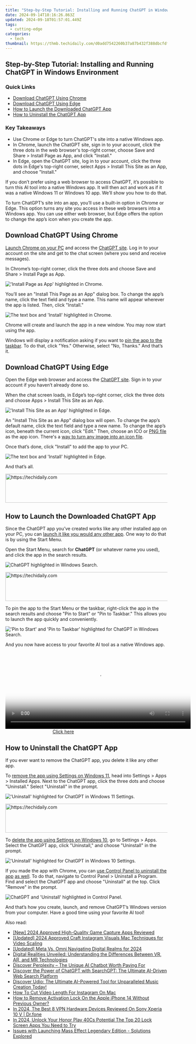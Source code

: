 ```yaml
---
title: "Step-by-Step Tutorial: Installing and Running ChatGPT in Windows Environment"
date: 2024-09-14T18:16:26.863Z
updated: 2024-09-18T01:57:01.449Z
tags:
  - cutting-edge
categories:
  - tech
thumbnail: https://thmb.techidaily.com/d0add7542260b37a87b432f388dbcfdf91f7a9a63e5abfaa3c7c10c7e5faa6e1.jpg
---
```


## Step-by-Step Tutorial: Installing and Running ChatGPT in Windows Environment

### Quick Links

* [Download ChatGPT Using Chrome](https://facebook-video-footage.techidaily.com/new-dissecting-video-platform-features-youtube-vs-dailymention-for-2024/)
* [Download ChatGPT Using Edge](https://android-unlock.techidaily.com/in-2024-how-to-reset-a-huawei-nova-y91-phone-that-is-locked-by-drfone-android/)
* [How to Launch the Downloaded ChatGPT App](https://screen-activity-recording.techidaily.com/2024-approved-recordingrealm-expedition-unveiling-snapcastpro-2023/)
* [How to Uninstall the ChatGPT App](https://screen-mirror.techidaily.com/how-to-cast-apple-iphone-se-2022-to-chromecast-drfone-by-drfone-ios/)

### Key Takeaways

* Use Chrome or Edge to turn ChatGPT's site into a native Windows app.
* In Chrome, launch the ChatGPT site, sign in to your account, click the three dots in the web browser's top-right corner, choose Save and Share > Install Page as App, and click "Install."
* In Edge, open the ChatGPT site, log in to your account, click the three dots in Edge's top-right corner, select Apps > Install This Site as an App, and choose "Install."

 If you don’t prefer using a web browser to access ChatGPT, it’s possible to turn this AI tool into a native Windows app. It will then act and work as if it was a native Windows 11 or Windows 10 app. We’ll show you how to do that.

 To turn ChatGPT’s site into an app, you’ll use a built-in option in Chrome or Edge. This option turns any site you access in these web browsers into a Windows app. You can use either web browser, but Edge offers the option to change the app’s icon when you create the app.

##  Download ChatGPT Using Chrome

[Launch Chrome on your PC](https://android-unlock.techidaily.com/in-2024-how-to-unlock-samsung-galaxy-m14-4g-phone-pattern-lock-without-factory-reset-by-drfone-android/) and access the [ChatGPT site](https://chatgpt.com/). Log in to your account on the site and get to the chat screen (where you send and receive messages).

 In Chrome’s top-right corner, click the three dots and choose Save and Share > Install Page as App.

!['Install Page as App' highlighted in Chrome.](https://static1.howtogeekimages.com/wordpress/wp-content/uploads/2024/05/1-chrome-install-chatgpt.jpg) 

 You’ll see an "Install This Page as an App" dialog box. To change the app’s name, click the text field and type a name. This name will appear wherever the app is listed. Then, click "Install."

![The text box and 'Install' highlighted in Chrome.](https://static1.howtogeekimages.com/wordpress/wp-content/uploads/2024/05/2-chrome-create-chatgpt-app.jpg) 

 Chrome will create and launch the app in a new window. You may now start using the app.

 Windows will display a notification asking if you want to [pin the app to the taskbar](https://tech-hub.techidaily.com/understanding-the-five-main-causes-of-chatgpt-prohibitions-in-businesses/). To do that, click "Yes." Otherwise, select "No, Thanks." And that’s it.

##  Download ChatGPT Using Edge

 Open the Edge web browser and access the [ChatGPT site](https://chatgpt.com/). Sign in to your account if you haven’t already done so.

 When the chat screen loads, in Edge’s top-right corner, click the three dots and choose Apps > Install This Site as an App.

!['Install This Site as an App' highlighted in Edge.](https://static1.howtogeekimages.com/wordpress/wp-content/uploads/2024/05/3-edge-install-chatgpt.jpg) 

 An "Install This Site as an App" dialog box will open. To change the app’s default name, click the text field and type a new name. To change the app’s icon, beneath the current icon, click "Edit." Then, choose an ICO or [PNG file](https://remote-screen-capture.techidaily.com/new-2024-approved-immortalize-your-gaming-adventures-on-pc-6-ways/) as the app icon. There's a [way to turn any image into an icon file](https://location-social.techidaily.com/in-2024-how-to-change-location-on-tiktok-to-see-more-content-on-your-motorola-razr-40-drfone-by-drfone-virtual-android/).

 Once that’s done, click "Install" to add the app to your PC.

![The text box and 'Install' highlighted in Edge.](https://static1.howtogeekimages.com/wordpress/wp-content/uploads/2024/05/4-edge-create-chatgpt-app.jpg) 

 And that’s all.

<!-- affiliate ads begin -->
<a href="https://aligracehair.sjv.io/c/5597632/2047411/19272" target="_top" id="2047411">
  <img src="//a.impactradius-go.com/display-ad/19272-2047411" border="0" alt="https://techidaily.com" width="728" height="90"/>
</a>
<img height="0" width="0" src="https://aligracehair.sjv.io/i/5597632/2047411/19272" style="position:absolute;visibility:hidden;" border="0" />
<!-- affiliate ads end -->

##  How to Launch the Downloaded ChatGPT App

 Since the ChatGPT app you’ve created works like any other installed app on your PC, you can [launch it like you would any other app](https://on-screen-recording.techidaily.com/ipad-timelapse-a-beginners-handbook-to-filming/). One way to do that is by using the Start Menu.

 Open the Start Menu, search for **ChatGPT** (or whatever name you used), and click the app in the search results.

![ChatGPT highlighted in Windows Search.](https://static1.howtogeekimages.com/wordpress/wp-content/uploads/2024/05/5-launch-chatgpt-app.jpg) 

<!-- affiliate ads begin -->
<a href="https://wigfever.sjv.io/c/5597632/2014854/22899" target="_top" id="2014854">
  <img src="//a.impactradius-go.com/display-ad/22899-2014854" border="0" alt="https://techidaily.com" width="728" height="90"/>
</a>
<img height="0" width="0" src="https://wigfever.sjv.io/i/5597632/2014854/22899" style="position:absolute;visibility:hidden;" border="0" />
<!-- affiliate ads end -->

 To pin the app to the Start Menu or the taskbar, right-click the app in the search results and choose "Pin to Start" or "Pin to Taskbar." This allows you to launch the app quickly and conveniently.

!['Pin to Start' and 'Pin to Taskbar' highlighted for ChatGPT in Windows Search.](https://static1.howtogeekimages.com/wordpress/wp-content/uploads/2024/05/6-pin-chatgpt-app.jpg) 

 And you now have access to your favorite AI tool as a native Windows app.

<!-- affiliate ads begin -->
<span id="1983545">
					<video width="576" height="240" style="cursor:pointer"
           poster="//a.impactradius-go.com/display-clicktoplayimage/1983545.png"
           onclick="if(!this.playClicked){this.play();this.setAttribute('controls',true);this.playClicked=true;}">
	   <source src="//a.impactradius-go.com/display-ad/22993-1983545">
	   <img src="//a.impactradius-go.com/display-clicktoplayimage/1983545.png" style="border: none; height: 100%; width: 100%; object-fit: contain">
	</video>
	<div style="width:360px;text-align:center"><a href="javascript:window.open(decodeURIComponent('https%3A%2F%2Fhomestyler.sjv.io%2Fc%2F5597632%2F1983545%2F22993'), '_blank');void(0);">Click here</a></div>
</span>
<img height="0" width="0" src="https://imp.pxf.io/i/5597632/1983545/22993" style="position:absolute;visibility:hidden;" border="0" />
<!-- affiliate ads end -->

##  How to Uninstall the ChatGPT App

 If you ever want to remove the ChatGPT app, you delete it like any other app.

 To [remove the app using Settings on Windows 11](https://youtube-docs.techidaily.com/ed-in-2024-strategies-for-using-youtube-to-boost-classroom-engagement/), head into Settings > Apps > Installed Apps. Next to the ChatGPT app, click the three dots and choose "Uninstall." Select "Uninstall" in the prompt.

!['Uninstall' highlighted for ChatGPT in Windows 11 Settings.](https://static1.howtogeekimages.com/wordpress/wp-content/uploads/2024/05/7-remove-chatgpt-windows-11-settings.jpg) 

<!-- affiliate ads begin -->
<a href="https://aligracehair.sjv.io/c/5597632/2027195/19272" target="_top" id="2027195">
  <img src="//a.impactradius-go.com/display-ad/19272-2027195" border="0" alt="https://techidaily.com" width="728" height="90"/>
</a>
<img height="0" width="0" src="https://aligracehair.sjv.io/i/5597632/2027195/19272" style="position:absolute;visibility:hidden;" border="0" />
<!-- affiliate ads end -->

 To [delete the app using Settings on Windows 10](https://tech-recovery.techidaily.com/top-savings-on-apple-watches-in-april/), go to Settings > Apps. Select the ChatGPT app, click "Uninstall," and choose "Uninstall" in the prompt.

!['Uninstall' highlighted for ChatGPT in Windows 10 Settings.](https://static1.howtogeekimages.com/wordpress/wp-content/uploads/2024/05/8-delete-chatgpt-windows-10-settings.jpg) 

 If you made the app with Chrome, you can [use Control Panel to uninstall the app](https://video-screen-grab.techidaily.com/updated-mastering-video-best-practices-in-game-recording-and-streaming-for-2024/) [as well](https://video-screen-grab.techidaily.com/updated-mastering-video-best-practices-in-game-recording-and-streaming-for-2024/). To do that, navigate to Control Panel > Uninstall a Program. Find and select the ChatGPT app and choose "Uninstall" at the top. Click "Remove" in the prompt.

![ChatGPT and 'Uninstall' highlighted in Control Panel.](https://static1.howtogeekimages.com/wordpress/wp-content/uploads/2024/05/9-uninstall-chatgpt-control-panel.jpg) 

 And that’s how you create, launch, and remove ChatGPT’s Windows version from your computer. Have a good time using your favorite AI tool!

<ins class="adsbygoogle"
     style="display:block"
     data-ad-format="autorelaxed"
     data-ad-client="ca-pub-7571918770474297"
     data-ad-slot="1223367746"></ins>

<ins class="adsbygoogle"
     style="display:block"
     data-ad-client="ca-pub-7571918770474297"
     data-ad-slot="8358498916"
     data-ad-format="auto"
     data-full-width-responsive="true"></ins>

<span class="atpl-alsoreadstyle">Also read:</span>
<div><ul>
<li><a href="https://youtube-docs.techidaily.com/024-approved-high-quality-game-capture-apps-reviewed/"><u>[New] 2024 Approved High-Quality Game Capture Apps Reviewed</u></a></li>
<li><a href="https://instagram-video-files.techidaily.com/updated-2024-approved-craft-instagram-visuals-mac-techniques-for-video-scaling/"><u>[Updated] 2024 Approved Craft Instagram Visuals Mac Techniques for Video Scaling</u></a></li>
<li><a href="https://article-helps.techidaily.com/updated-meta-vs-omni-navigating-digital-realms-for-2024/"><u>[Updated] Meta Vs. Omni Navigating Digital Realms for 2024</u></a></li>
<li><a href="https://some-skills.techidaily.com/digital-realities-unveiled-understanding-the-differences-between-vr-ar-and-mr-technologies/"><u>Digital Realities Unveiled: Understanding the Differences Between VR, AR, and MR Technologies</u></a></li>
<li><a href="https://some-skills.techidaily.com/discover-perplexity-the-unique-ai-chatbot-worth-paying-for/"><u>Discover Perplexity – The Unique AI Chatbot Worth Paying For</u></a></li>
<li><a href="https://some-skills.techidaily.com/discover-the-power-of-chatgpt-with-searchgpt-the-ultimate-ai-driven-web-search-platform/"><u>Discover the Power of ChatGPT with SearchGPT: The Ultimate AI-Driven Web Search Platform</u></a></li>
<li><a href="https://some-skills.techidaily.com/discover-udio-the-ultimate-ai-powered-tool-for-unparalleled-music-creation-today/"><u>Discover Udio: The Ultimate AI-Powered Tool for Unparalleled Music Creation Today!</u></a></li>
<li><a href="https://instagram-video-files.techidaily.com/how-to-cut-video-length-for-instagram-on-mac/"><u>How To Cut Video Length For Instagram On Mac</u></a></li>
<li><a href="https://activate-lock.techidaily.com/how-to-remove-activation-lock-on-the-apple-iphone-14-without-previous-owner-by-drfone-ios/"><u>How to Remove Activation Lock On the Apple iPhone 14 Without Previous Owner?</u></a></li>
<li><a href="https://phone-solutions.techidaily.com/in-2024-the-best-8-vpn-hardware-devices-reviewed-on-sony-xperia-10-v-drfone-by-drfone-virtual-android/"><u>In 2024, The Best 8 VPN Hardware Devices Reviewed On Sony Xperia 10 V | Dr.fone</u></a></li>
<li><a href="https://unlock-android.techidaily.com/in-2024-unlock-your-honor-play-40cs-potential-the-top-20-lock-screen-apps-you-need-to-try-by-drfone-android/"><u>In 2024, Unlock Your Honor Play 40Cs Potential The Top 20 Lock Screen Apps You Need to Try</u></a></li>
<li><a href="https://win-blog.techidaily.com/issues-with-launching-mass-effect-legendary-edition-solutions-explored/"><u>Issues with Launching Mass Effect Legendary Edition - Solutions Explored</u></a></li>
</ul></div>

